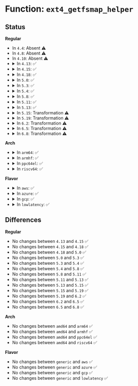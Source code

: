 # Function: <code>ext4_getfsmap_helper</code>

## Status
<b>Regular</b>
<ul>
<li>
In <code>4.4</code>: Absent ⚠️
</li>
<li>
In <code>4.8</code>: Absent ⚠️
</li>
<li>
In <code>4.10</code>: Absent ⚠️
</li>
<li>
<details>
<summary>In <code>4.13</code>: ✅</summary>

```c
int ext4_getfsmap_helper(struct super_block *sb, struct ext4_getfsmap_info *info, struct ext4_fsmap *rec);
```

**Collision:** Unique Static

**Inline:** No

**Transformation:** False

**Instances:**

```
In fs/ext4/fsmap.c (ffffffff812f2050)
Location: fs/ext4/fsmap.c:97
Inline: False
Direct callers:
  - fs/ext4/fsmap.c:ext4_getfsmap_datadev
  - fs/ext4/fsmap.c:ext4_getfsmap_logdev
  - fs/ext4/fsmap.c:ext4_getfsmap_datadev_helper
  - fs/ext4/fsmap.c:ext4_getfsmap_datadev_helper
  - fs/ext4/fsmap.c:ext4_getfsmap_datadev_helper
```
**Symbols:**

```
ffffffff812f2050-ffffffff812f239e: ext4_getfsmap_helper (STB_LOCAL)
```
</details>
</li>
<li>
<details>
<summary>In <code>4.15</code>: ✅</summary>

```c
int ext4_getfsmap_helper(struct super_block *sb, struct ext4_getfsmap_info *info, struct ext4_fsmap *rec);
```

**Collision:** Unique Static

**Inline:** No

**Transformation:** False

**Instances:**

```
In fs/ext4/fsmap.c (ffffffff813165d0)
Location: fs/ext4/fsmap.c:97
Inline: False
Direct callers:
  - fs/ext4/fsmap.c:ext4_getfsmap_datadev
  - fs/ext4/fsmap.c:ext4_getfsmap_logdev
  - fs/ext4/fsmap.c:ext4_getfsmap_datadev_helper
  - fs/ext4/fsmap.c:ext4_getfsmap_datadev_helper
  - fs/ext4/fsmap.c:ext4_getfsmap_datadev_helper
```
**Symbols:**

```
ffffffff813165d0-ffffffff8131692c: ext4_getfsmap_helper (STB_LOCAL)
```
</details>
</li>
<li>
<details>
<summary>In <code>4.18</code>: ✅</summary>

```c
int ext4_getfsmap_helper(struct super_block *sb, struct ext4_getfsmap_info *info, struct ext4_fsmap *rec);
```

**Collision:** Unique Static

**Inline:** No

**Transformation:** False

**Instances:**

```
In fs/ext4/fsmap.c (ffffffff81344460)
Location: fs/ext4/fsmap.c:84
Inline: False
Direct callers:
  - fs/ext4/fsmap.c:ext4_getfsmap_datadev
  - fs/ext4/fsmap.c:ext4_getfsmap_logdev
  - fs/ext4/fsmap.c:ext4_getfsmap_datadev_helper
  - fs/ext4/fsmap.c:ext4_getfsmap_datadev_helper
  - fs/ext4/fsmap.c:ext4_getfsmap_datadev_helper
```
**Symbols:**

```
ffffffff81344460-ffffffff813447a2: ext4_getfsmap_helper (STB_LOCAL)
```
</details>
</li>
<li>
<details>
<summary>In <code>5.0</code>: ✅</summary>

```c
int ext4_getfsmap_helper(struct super_block *sb, struct ext4_getfsmap_info *info, struct ext4_fsmap *rec);
```

**Collision:** Unique Static

**Inline:** No

**Transformation:** False

**Instances:**

```
In fs/ext4/fsmap.c (ffffffff8135c5b0)
Location: fs/ext4/fsmap.c:84
Inline: False
Direct callers:
  - fs/ext4/fsmap.c:ext4_getfsmap_datadev
  - fs/ext4/fsmap.c:ext4_getfsmap_logdev
  - fs/ext4/fsmap.c:ext4_getfsmap_datadev_helper
  - fs/ext4/fsmap.c:ext4_getfsmap_datadev_helper
  - fs/ext4/fsmap.c:ext4_getfsmap_datadev_helper
```
**Symbols:**

```
ffffffff8135c5b0-ffffffff8135c8f2: ext4_getfsmap_helper (STB_LOCAL)
```
</details>
</li>
<li>
<details>
<summary>In <code>5.3</code>: ✅</summary>

```c
int ext4_getfsmap_helper(struct super_block *sb, struct ext4_getfsmap_info *info, struct ext4_fsmap *rec);
```

**Collision:** Unique Static

**Inline:** No

**Transformation:** False

**Instances:**

```
In fs/ext4/fsmap.c (ffffffff81385700)
Location: fs/ext4/fsmap.c:84
Inline: False
Direct callers:
  - fs/ext4/fsmap.c:ext4_getfsmap_datadev
  - fs/ext4/fsmap.c:ext4_getfsmap_logdev
  - fs/ext4/fsmap.c:ext4_getfsmap_datadev_helper
  - fs/ext4/fsmap.c:ext4_getfsmap_datadev_helper
  - fs/ext4/fsmap.c:ext4_getfsmap_datadev_helper
```
**Symbols:**

```
ffffffff81385700-ffffffff81385a52: ext4_getfsmap_helper (STB_LOCAL)
```
</details>
</li>
<li>
<details>
<summary>In <code>5.4</code>: ✅</summary>

```c
int ext4_getfsmap_helper(struct super_block *sb, struct ext4_getfsmap_info *info, struct ext4_fsmap *rec);
```

**Collision:** Unique Static

**Inline:** No

**Transformation:** False

**Instances:**

```
In fs/ext4/fsmap.c (ffffffff8139e150)
Location: fs/ext4/fsmap.c:84
Inline: False
Direct callers:
  - fs/ext4/fsmap.c:ext4_getfsmap_datadev
  - fs/ext4/fsmap.c:ext4_getfsmap_logdev
  - fs/ext4/fsmap.c:ext4_getfsmap_datadev_helper
  - fs/ext4/fsmap.c:ext4_getfsmap_datadev_helper
  - fs/ext4/fsmap.c:ext4_getfsmap_datadev_helper
```
**Symbols:**

```
ffffffff8139e150-ffffffff8139e4a2: ext4_getfsmap_helper (STB_LOCAL)
```
</details>
</li>
<li>
<details>
<summary>In <code>5.8</code>: ✅</summary>

```c
int ext4_getfsmap_helper(struct super_block *sb, struct ext4_getfsmap_info *info, struct ext4_fsmap *rec);
```

**Collision:** Unique Static

**Inline:** No

**Transformation:** False

**Instances:**

```
In fs/ext4/fsmap.c (ffffffff813ea000)
Location: fs/ext4/fsmap.c:84
Inline: False
Direct callers:
  - fs/ext4/fsmap.c:ext4_getfsmap_datadev
  - fs/ext4/fsmap.c:ext4_getfsmap_logdev
  - fs/ext4/fsmap.c:ext4_getfsmap_datadev_helper
  - fs/ext4/fsmap.c:ext4_getfsmap_datadev_helper
  - fs/ext4/fsmap.c:ext4_getfsmap_datadev_helper
```
**Symbols:**

```
ffffffff813ea000-ffffffff813ea329: ext4_getfsmap_helper (STB_LOCAL)
```
</details>
</li>
<li>
<details>
<summary>In <code>5.11</code>: ✅</summary>

```c
int ext4_getfsmap_helper(struct super_block *sb, struct ext4_getfsmap_info *info, struct ext4_fsmap *rec);
```

**Collision:** Unique Static

**Inline:** No

**Transformation:** False

**Instances:**

```
In fs/ext4/fsmap.c (ffffffff813fc3e0)
Location: fs/ext4/fsmap.c:84
Inline: False
Direct callers:
  - fs/ext4/fsmap.c:ext4_getfsmap_datadev
  - fs/ext4/fsmap.c:ext4_getfsmap_logdev
  - fs/ext4/fsmap.c:ext4_getfsmap_datadev_helper
  - fs/ext4/fsmap.c:ext4_getfsmap_datadev_helper
  - fs/ext4/fsmap.c:ext4_getfsmap_datadev_helper
```
**Symbols:**

```
ffffffff813fc3e0-ffffffff813fc64f: ext4_getfsmap_helper (STB_LOCAL)
```
</details>
</li>
<li>
<details>
<summary>In <code>5.13</code>: ✅</summary>

```c
int ext4_getfsmap_helper(struct super_block *sb, struct ext4_getfsmap_info *info, struct ext4_fsmap *rec);
```

**Collision:** Unique Static

**Inline:** No

**Transformation:** False

**Instances:**

```
In fs/ext4/fsmap.c (ffffffff81402c50)
Location: fs/ext4/fsmap.c:84
Inline: False
Direct callers:
  - fs/ext4/fsmap.c:ext4_getfsmap_datadev
  - fs/ext4/fsmap.c:ext4_getfsmap_logdev
  - fs/ext4/fsmap.c:ext4_getfsmap_datadev_helper
  - fs/ext4/fsmap.c:ext4_getfsmap_datadev_helper
  - fs/ext4/fsmap.c:ext4_getfsmap_datadev_helper
```
**Symbols:**

```
ffffffff81402c50-ffffffff81402ed4: ext4_getfsmap_helper (STB_LOCAL)
```
</details>
</li>
<li>
<details>
<summary>In <code>5.15</code>: Transformation ⚠️</summary>

```c
int ext4_getfsmap_helper(struct super_block *sb, struct ext4_getfsmap_info *info, struct ext4_fsmap *rec);
```

**Collision:** Unique Static

**Inline:** No

**Transformation:** True

**Instances:**

```
In fs/ext4/fsmap.c (0)
Location: fs/ext4/fsmap.c:84
Inline: False
Direct callers:
  - fs/ext4/fsmap.c:ext4_getfsmap_datadev
  - fs/ext4/fsmap.c:ext4_getfsmap_logdev
  - fs/ext4/fsmap.c:ext4_getfsmap_datadev_helper
  - fs/ext4/fsmap.c:ext4_getfsmap_datadev_helper
  - fs/ext4/fsmap.c:ext4_getfsmap_datadev_helper
```
**Symbols:**

```
ffffffff81455320-ffffffff814555e6: ext4_getfsmap_helper (STB_LOCAL)
ffffffff81cc9f56-ffffffff81cc9ffc: ext4_getfsmap_helper.cold (STB_LOCAL)
```
</details>
</li>
<li>
<details>
<summary>In <code>5.19</code>: Transformation ⚠️</summary>

```c
int ext4_getfsmap_helper(struct super_block *sb, struct ext4_getfsmap_info *info, struct ext4_fsmap *rec);
```

**Collision:** Unique Static

**Inline:** No

**Transformation:** True

**Instances:**

```
In fs/ext4/fsmap.c (0)
Location: fs/ext4/fsmap.c:84
Inline: False
Direct callers:
  - fs/ext4/fsmap.c:ext4_getfsmap_datadev
  - fs/ext4/fsmap.c:ext4_getfsmap_logdev
  - fs/ext4/fsmap.c:ext4_getfsmap_datadev_helper
  - fs/ext4/fsmap.c:ext4_getfsmap_datadev_helper
  - fs/ext4/fsmap.c:ext4_getfsmap_datadev_helper
```
**Symbols:**

```
ffffffff814d2b80-ffffffff814d2ebc: ext4_getfsmap_helper (STB_LOCAL)
ffffffff81e7cc50-ffffffff81e7cd1a: ext4_getfsmap_helper.cold (STB_LOCAL)
```
</details>
</li>
<li>
<details>
<summary>In <code>6.2</code>: Transformation ⚠️</summary>

```c
int ext4_getfsmap_helper(struct super_block *sb, struct ext4_getfsmap_info *info, struct ext4_fsmap *rec);
```

**Collision:** Unique Static

**Inline:** No

**Transformation:** True

**Instances:**

```
In fs/ext4/fsmap.c (0)
Location: fs/ext4/fsmap.c:84
Inline: False
Direct callers:
  - fs/ext4/fsmap.c:ext4_getfsmap_datadev
  - fs/ext4/fsmap.c:ext4_getfsmap_logdev
  - fs/ext4/fsmap.c:ext4_getfsmap_datadev_helper
  - fs/ext4/fsmap.c:ext4_getfsmap_datadev_helper
  - fs/ext4/fsmap.c:ext4_getfsmap_datadev_helper
```
**Symbols:**

```
ffffffff8156b730-ffffffff8156ba75: ext4_getfsmap_helper (STB_LOCAL)
ffffffff8206d246-ffffffff8206d310: ext4_getfsmap_helper.cold (STB_LOCAL)
```
</details>
</li>
<li>
<details>
<summary>In <code>6.5</code>: Transformation ⚠️</summary>

```c
int ext4_getfsmap_helper(struct super_block *sb, struct ext4_getfsmap_info *info, struct ext4_fsmap *rec);
```

**Collision:** Unique Static

**Inline:** No

**Transformation:** True

**Instances:**

```
In fs/ext4/fsmap.c (0)
Location: fs/ext4/fsmap.c:84
Inline: False
Direct callers:
  - fs/ext4/fsmap.c:ext4_getfsmap_datadev
  - fs/ext4/fsmap.c:ext4_getfsmap_logdev
  - fs/ext4/fsmap.c:ext4_getfsmap_datadev_helper
  - fs/ext4/fsmap.c:ext4_getfsmap_datadev_helper
  - fs/ext4/fsmap.c:ext4_getfsmap_datadev_helper
```
**Symbols:**

```
ffffffff815a35e0-ffffffff815a3925: ext4_getfsmap_helper (STB_LOCAL)
ffffffff820ed017-ffffffff820ed0e1: ext4_getfsmap_helper.cold (STB_LOCAL)
```
</details>
</li>
<li>
<details>
<summary>In <code>6.8</code>: Transformation ⚠️</summary>

```c
int ext4_getfsmap_helper(struct super_block *sb, struct ext4_getfsmap_info *info, struct ext4_fsmap *rec);
```

**Collision:** Unique Static

**Inline:** No

**Transformation:** True

**Instances:**

```
In fs/ext4/fsmap.c (0)
Location: fs/ext4/fsmap.c:84
Inline: False
Direct callers:
  - fs/ext4/fsmap.c:ext4_getfsmap_datadev
  - fs/ext4/fsmap.c:ext4_getfsmap_logdev
  - fs/ext4/fsmap.c:ext4_getfsmap_datadev_helper
  - fs/ext4/fsmap.c:ext4_getfsmap_datadev_helper
  - fs/ext4/fsmap.c:ext4_getfsmap_datadev_helper
```
**Symbols:**

```
ffffffff815dc420-ffffffff815dc765: ext4_getfsmap_helper (STB_LOCAL)
ffffffff821ca15d-ffffffff821ca227: ext4_getfsmap_helper.cold (STB_LOCAL)
```
</details>
</li>
</ul>
<b>Arch</b>
<ul>
<li>
<details>
<summary>In <code>arm64</code>: ✅</summary>

```c
int ext4_getfsmap_helper(struct super_block *sb, struct ext4_getfsmap_info *info, struct ext4_fsmap *rec);
```

**Collision:** Unique Static

**Inline:** No

**Transformation:** False

**Instances:**

```
In fs/ext4/fsmap.c (ffff800010471728)
Location: fs/ext4/fsmap.c:84
Inline: False
Direct callers:
  - fs/ext4/fsmap.c:ext4_getfsmap_datadev
  - fs/ext4/fsmap.c:ext4_getfsmap_logdev
  - fs/ext4/fsmap.c:ext4_getfsmap_datadev_helper
  - fs/ext4/fsmap.c:ext4_getfsmap_datadev_helper
  - fs/ext4/fsmap.c:ext4_getfsmap_datadev_helper
```
**Symbols:**

```
ffff800010471728-ffff800010471a90: ext4_getfsmap_helper (STB_LOCAL)
```
</details>
</li>
<li>
<details>
<summary>In <code>armhf</code>: ✅</summary>

```c
int ext4_getfsmap_helper(struct super_block *sb, struct ext4_getfsmap_info *info, struct ext4_fsmap *rec);
```

**Collision:** Unique Static

**Inline:** No

**Transformation:** False

**Instances:**

```
In fs/ext4/fsmap.c (c06325ec)
Location: fs/ext4/fsmap.c:84
Inline: False
Direct callers:
  - fs/ext4/fsmap.c:ext4_getfsmap_datadev
  - fs/ext4/fsmap.c:ext4_getfsmap_logdev
  - fs/ext4/fsmap.c:ext4_getfsmap_datadev_helper
  - fs/ext4/fsmap.c:ext4_getfsmap_datadev_helper
  - fs/ext4/fsmap.c:ext4_getfsmap_datadev_helper
```
**Symbols:**

```
c06325ec-c0632ac8: ext4_getfsmap_helper (STB_LOCAL)
```
</details>
</li>
<li>
<details>
<summary>In <code>ppc64el</code>: ✅</summary>

```c
int ext4_getfsmap_helper(struct super_block *sb, struct ext4_getfsmap_info *info, struct ext4_fsmap *rec);
```

**Collision:** Unique Static

**Inline:** No

**Transformation:** False

**Instances:**

```
In fs/ext4/fsmap.c (c000000000592020)
Location: fs/ext4/fsmap.c:84
Inline: False
Direct callers:
  - fs/ext4/fsmap.c:ext4_getfsmap_datadev
  - fs/ext4/fsmap.c:ext4_getfsmap_logdev
  - fs/ext4/fsmap.c:ext4_getfsmap_datadev_helper
  - fs/ext4/fsmap.c:ext4_getfsmap_datadev_helper
  - fs/ext4/fsmap.c:ext4_getfsmap_datadev_helper
```
**Symbols:**

```
c000000000592020-c0000000005924c4: ext4_getfsmap_helper (STB_LOCAL)
```
</details>
</li>
<li>
<details>
<summary>In <code>riscv64</code>: ✅</summary>

```c
int ext4_getfsmap_helper(struct super_block *sb, struct ext4_getfsmap_info *info, struct ext4_fsmap *rec);
```

**Collision:** Unique Static

**Inline:** No

**Transformation:** False

**Instances:**

```
In fs/ext4/fsmap.c (ffffffe0002fd90a)
Location: fs/ext4/fsmap.c:84
Inline: False
Direct callers:
  - fs/ext4/fsmap.c:ext4_getfsmap_datadev
  - fs/ext4/fsmap.c:ext4_getfsmap_logdev
  - fs/ext4/fsmap.c:ext4_getfsmap_datadev_helper
  - fs/ext4/fsmap.c:ext4_getfsmap_datadev_helper
  - fs/ext4/fsmap.c:ext4_getfsmap_datadev_helper
```
**Symbols:**

```
ffffffe0002fd90a-ffffffe0002fdb82: ext4_getfsmap_helper (STB_LOCAL)
```
</details>
</li>
</ul>
<b>Flavor</b>
<ul>
<li>
<details>
<summary>In <code>aws</code>: ✅</summary>

```c
int ext4_getfsmap_helper(struct super_block *sb, struct ext4_getfsmap_info *info, struct ext4_fsmap *rec);
```

**Collision:** Unique Static

**Inline:** No

**Transformation:** False

**Instances:**

```
In fs/ext4/fsmap.c (ffffffff81396730)
Location: fs/ext4/fsmap.c:84
Inline: False
Direct callers:
  - fs/ext4/fsmap.c:ext4_getfsmap_datadev
  - fs/ext4/fsmap.c:ext4_getfsmap_logdev
  - fs/ext4/fsmap.c:ext4_getfsmap_datadev_helper
  - fs/ext4/fsmap.c:ext4_getfsmap_datadev_helper
  - fs/ext4/fsmap.c:ext4_getfsmap_datadev_helper
```
**Symbols:**

```
ffffffff81396730-ffffffff81396a82: ext4_getfsmap_helper (STB_LOCAL)
```
</details>
</li>
<li>
<details>
<summary>In <code>azure</code>: ✅</summary>

```c
int ext4_getfsmap_helper(struct super_block *sb, struct ext4_getfsmap_info *info, struct ext4_fsmap *rec);
```

**Collision:** Unique Static

**Inline:** No

**Transformation:** False

**Instances:**

```
In fs/ext4/fsmap.c (ffffffff813871c0)
Location: fs/ext4/fsmap.c:84
Inline: False
Direct callers:
  - fs/ext4/fsmap.c:ext4_getfsmap_datadev
  - fs/ext4/fsmap.c:ext4_getfsmap_logdev
  - fs/ext4/fsmap.c:ext4_getfsmap_datadev_helper
  - fs/ext4/fsmap.c:ext4_getfsmap_datadev_helper
  - fs/ext4/fsmap.c:ext4_getfsmap_datadev_helper
```
**Symbols:**

```
ffffffff813871c0-ffffffff81387512: ext4_getfsmap_helper (STB_LOCAL)
```
</details>
</li>
<li>
<details>
<summary>In <code>gcp</code>: ✅</summary>

```c
int ext4_getfsmap_helper(struct super_block *sb, struct ext4_getfsmap_info *info, struct ext4_fsmap *rec);
```

**Collision:** Unique Static

**Inline:** No

**Transformation:** False

**Instances:**

```
In fs/ext4/fsmap.c (ffffffff81394090)
Location: fs/ext4/fsmap.c:84
Inline: False
Direct callers:
  - fs/ext4/fsmap.c:ext4_getfsmap_datadev
  - fs/ext4/fsmap.c:ext4_getfsmap_logdev
  - fs/ext4/fsmap.c:ext4_getfsmap_datadev_helper
  - fs/ext4/fsmap.c:ext4_getfsmap_datadev_helper
  - fs/ext4/fsmap.c:ext4_getfsmap_datadev_helper
```
**Symbols:**

```
ffffffff81394090-ffffffff813943e2: ext4_getfsmap_helper (STB_LOCAL)
```
</details>
</li>
<li>
<details>
<summary>In <code>lowlatency</code>: ✅</summary>

```c
int ext4_getfsmap_helper(struct super_block *sb, struct ext4_getfsmap_info *info, struct ext4_fsmap *rec);
```

**Collision:** Unique Static

**Inline:** No

**Transformation:** False

**Instances:**

```
In fs/ext4/fsmap.c (ffffffff813a8120)
Location: fs/ext4/fsmap.c:84
Inline: False
Direct callers:
  - fs/ext4/fsmap.c:ext4_getfsmap_datadev
  - fs/ext4/fsmap.c:ext4_getfsmap_logdev
  - fs/ext4/fsmap.c:ext4_getfsmap_datadev_helper
  - fs/ext4/fsmap.c:ext4_getfsmap_datadev_helper
  - fs/ext4/fsmap.c:ext4_getfsmap_datadev_helper
```
**Symbols:**

```
ffffffff813a8120-ffffffff813a84a7: ext4_getfsmap_helper (STB_LOCAL)
```
</details>
</li>
</ul>

## Differences
<b>Regular</b>
<ul>
<li>
No changes between <code>4.13</code> and <code>4.15</code> ✅
</li>
<li>
No changes between <code>4.15</code> and <code>4.18</code> ✅
</li>
<li>
No changes between <code>4.18</code> and <code>5.0</code> ✅
</li>
<li>
No changes between <code>5.0</code> and <code>5.3</code> ✅
</li>
<li>
No changes between <code>5.3</code> and <code>5.4</code> ✅
</li>
<li>
No changes between <code>5.4</code> and <code>5.8</code> ✅
</li>
<li>
No changes between <code>5.8</code> and <code>5.11</code> ✅
</li>
<li>
No changes between <code>5.11</code> and <code>5.13</code> ✅
</li>
<li>
No changes between <code>5.13</code> and <code>5.15</code> ✅
</li>
<li>
No changes between <code>5.15</code> and <code>5.19</code> ✅
</li>
<li>
No changes between <code>5.19</code> and <code>6.2</code> ✅
</li>
<li>
No changes between <code>6.2</code> and <code>6.5</code> ✅
</li>
<li>
No changes between <code>6.5</code> and <code>6.8</code> ✅
</li>
</ul>
<b>Arch</b>
<ul>
<li>
No changes between <code>amd64</code> and <code>arm64</code> ✅
</li>
<li>
No changes between <code>amd64</code> and <code>armhf</code> ✅
</li>
<li>
No changes between <code>amd64</code> and <code>ppc64el</code> ✅
</li>
<li>
No changes between <code>amd64</code> and <code>riscv64</code> ✅
</li>
</ul>
<b>Flavor</b>
<ul>
<li>
No changes between <code>generic</code> and <code>aws</code> ✅
</li>
<li>
No changes between <code>generic</code> and <code>azure</code> ✅
</li>
<li>
No changes between <code>generic</code> and <code>gcp</code> ✅
</li>
<li>
No changes between <code>generic</code> and <code>lowlatency</code> ✅
</li>
</ul>
